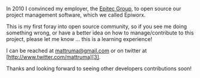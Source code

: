 In 2010 I convinced my employer, the [Epitec Group][1], to open source our project management software, which we called Epiworx. 

This is my first foray into open source community, so if you see me doing something wrong, or have a better idea on how to manage/contribute to this project, please let me know ... this is a learning experience!

I can be reached at [mattruma@gmail.com][2] or on twitter at [http://www.twitter.com/mattruma][3].

Thanks and looking forward to seeing other developers contributions soon!


  [1]: http://www.epitecgroup.com
  [2]: mailto://mattruma@gmail.com
  [3]: http://www.twitter.com/mattruma